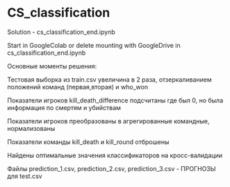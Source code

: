 # CS_classification
Solution - cs_classification_end.ipynb

Start in GoogleColab or delete mounting with GoogleDrive in cs_classification_end.ipynb

Основные моменты решения: 

Тестовая выборка из train.csv увеличина в 2 раза, отзеркаливанием положений команд (первая,вторая) и who_won

Показатели игроков kill_death_difference подсчитаны где был 0, но была информация по смертям и убийствам

Показатели игроков преобразованы в агрегированные командные, нормализованы

Показатели команды kill_death и kill_round отброшены

Найдены оптимальные значения классификаторов на кросс-валидации


  Файлы prediction_1.csv, prediction_2.csv, prediction_3.csv - ПРОГНОЗЫ для test.csv
